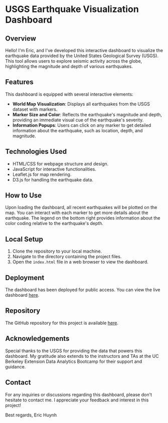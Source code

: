 # USGS Earthquake Visualization Dashboard

## Overview

Hello! I'm Eric, and I've developed this interactive dashboard to visualize the earthquake data provided by the United States Geological Survey (USGS). This tool allows users to explore seismic activity across the globe, highlighting the magnitude and depth of various earthquakes.

## Features

This dashboard is equipped with several interactive elements:

- **World Map Visualization**: Displays all earthquakes from the USGS dataset with markers.
- **Marker Size and Color**: Reflects the earthquake's magnitude and depth, providing an immediate visual cue of the earthquake's severity.
- **Information Popups**: Users can click on any marker to get detailed information about the earthquake, such as location, depth, and magnitude.

## Technologies Used

- HTML/CSS for webpage structure and design.
- JavaScript for interactive functionalities.
- Leaflet.js for map rendering.
- D3.js for handling the earthquake data.

## How to Use

Upon loading the dashboard, all recent earthquakes will be plotted on the map. You can interact with each marker to get more details about the earthquake. The legend on the bottom right provides information about the color coding relative to the earthquake's depth.

## Local Setup

1. Clone the repository to your local machine.
2. Navigate to the directory containing the project files.
3. Open the `index.html` file in a web browser to view the dashboard.

## Deployment

The dashboard has been deployed for public access. You can view the live dashboard [here](<link-to-your-deployed-dashboard>).

## Repository

The GitHub repository for this project is available [here](<link-to-your-github-repo>).

## Acknowledgements

Special thanks to the USGS for providing the data that powers this dashboard. My gratitude also extends to the instructors and TAs at the UC Berkeley Extension Data Analytics Bootcamp for their support and guidance.

## Contact

For any inquiries or discussions regarding this dashboard, please don't hesitate to contact me. I appreciate your feedback and interest in this project!

Best regards,
Eric Huynh
